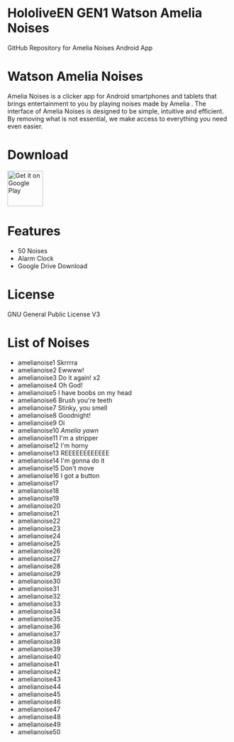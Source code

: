 # HololiveEN GEN1 Watson Amelia Noises
 GitHub Repository for Amelia Noises Android App

# Watson Amelia Noises
Amelia Noises is a clicker app for Android smartphones and tablets that brings entertainment to you by playing noises made by Amelia .
The interface of Amelia Noises is designed to be simple, intuitive and efficient. By removing what is not essential, we make access to everything you need even easier.

# Download
[<img src="https://play.google.com/intl/en_us/badges/images/generic/en_badge_web_generic.png"
alt="Get it on Google Play"
height="80">](https://play.google.com/store/apps/details?id=com.yuzumin.amelianoises)

# Features
* 50 Noises
* Alarm Clock
* Google Drive Download

# License
GNU General Public License V3

# List of Noises
* amelianoise1  Skrrrra
* amelianoise2  Ewwww!
* amelianoise3  Do it again! x2
* amelianoise4  Oh God!
* amelianoise5  I have boobs on my head
* amelianoise6  Brush you're teeth
* amelianoise7  Stinky, you smell
* amelianoise8  Goodnight!
* amelianoise9  Oi
* amelianoise10 *Amelia yawn*
* amelianoise11 I'm a stripper
* amelianoise12 I'm horny
* amelianoise13 REEEEEEEEEEEE
* amelianoise14 I'm gonna do it
* amelianoise15 Don't move
* amelianoise16 I got a button
* amelianoise17
* amelianoise18
* amelianoise19
* amelianoise20
* amelianoise21
* amelianoise22
* amelianoise23
* amelianoise24
* amelianoise25
* amelianoise26
* amelianoise27
* amelianoise28
* amelianoise29
* amelianoise30
* amelianoise31
* amelianoise32
* amelianoise33
* amelianoise34
* amelianoise35
* amelianoise36
* amelianoise37
* amelianoise38
* amelianoise39
* amelianoise40
* amelianoise41
* amelianoise42
* amelianoise43
* amelianoise44
* amelianoise45
* amelianoise46
* amelianoise47
* amelianoise48
* amelianoise49
* amelianoise50
